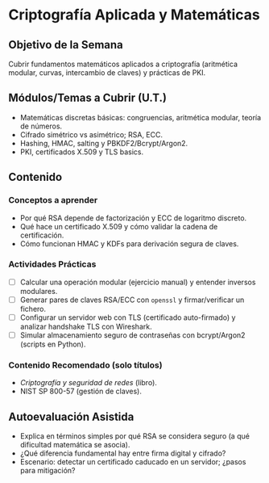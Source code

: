 # Criptografía Aplicada y Matemáticas

## Objetivo de la Semana
Cubrir fundamentos matemáticos aplicados a criptografía (aritmética modular, curvas, intercambio de claves) y prácticas de PKI.

## Módulos/Temas a Cubrir (U.T.)
- Matemáticas discretas básicas: congruencias, aritmética modular, teoría de números.
- Cifrado simétrico vs asimétrico; RSA, ECC.
- Hashing, HMAC, salting y PBKDF2/Bcrypt/Argon2.
- PKI, certificados X.509 y TLS basics.

## Contenido

### Conceptos a aprender
- Por qué RSA depende de factorización y ECC de logaritmo discreto.
- Qué hace un certificado X.509 y cómo validar la cadena de certificación.
- Cómo funcionan HMAC y KDFs para derivación segura de claves.

### Actividades Prácticas
- [ ] Calcular una operación modular (ejercicio manual) y entender inversos modulares.
- [ ] Generar pares de claves RSA/ECC con `openssl` y firmar/verificar un fichero.
- [ ] Configurar un servidor web con TLS (certificado auto-firmado) y analizar handshake TLS con Wireshark.
- [ ] Simular almacenamiento seguro de contraseñas con bcrypt/Argon2 (scripts en Python).

### Contenido Recomendado (solo títulos)
- *Criptografía y seguridad de redes* (libro).
- NIST SP 800-57 (gestión de claves).

## Autoevaluación Asistida
- Explica en términos simples por qué RSA se considera seguro (a qué dificultad matemática se asocia).
- ¿Qué diferencia fundamental hay entre firma digital y cifrado?
- Escenario: detectar un certificado caducado en un servidor; ¿pasos para mitigación?
